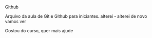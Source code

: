 Github

Arquivo da aula de Git e Github para iniciantes.
alterei - alterei de novo
vamos ver

Gostou do curso, quer mais ajude 
